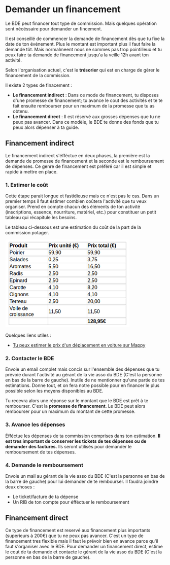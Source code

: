 # Demander un financement

Le BDE peut financer tout type de commission.
Mais quelques opération sont nécéssaire pour demander un fincement.

Il est conseillé de commencer la demande de financement dès que tu fixe la date de ton événement.
Plus le montant est important plus il faut faire la demande tôt.
Mais normalmeent nous ne sommes pas trop pointilleux et tu peux faire ta demande de financement jusqu'a la veille 12h avant ton activité.

Selon l'organisation actuel, c'est le **trésorier** qui est en charge de gèrer le financement de la commission.

Il existe 2 types de finacement :

* **Le financement indirect** : Dans ce mode de financement, tu disposes d'une promesse de financement; tu avance le cout des activités et te te fait ensuite rembourser pour un maximum de la promesse que tu as obtenu.
* **Le financement direct** : Il est réservé aux grosses dépenses que tu ne peux pas avancer. Dans ce modèle, le BDE te donne des fonds que tu peux alors dépenser à ta guide.

## Financement indirect

Le financement indirect s'éfféctue en deux phases, la première est la demande de promesse de financement et la seconde est le remboursement de dépenses.
Ce genre de financement est préféré car il est simple et rapide à mettre en place.

### 1. Estimer le coût

Cette étape parait longue et fastidieuse mais ce n'est pas le cas.
Dans un premier temps il faut éstimer combien coûtera l'activité que tu veux organiser.
Prend en compte chacun des éléments de ton activité (inscriptions, essence, nourriture, matériel, etc.) pour constituer un petit tableau qui récapitule les besoins.

Le tableau ci-dessous est une estimation du coût de la part de la commission potager. 

![Estimation du coût de la commission potager](img/estimation-potager.png)

Quelques liens utiles :

* [Tu peux estimer le prix d'un déplacement en voiture sur Mappy](https://fr.mappy.com/#/21/M2/THome/N-374.56146,-30,4.86265,45.76633/Z12/)

### 2. Contacter le BDE

Envoie un email complet mais concis sur l'ensemble des dépenses que tu prévoie durant l'activité au gérant de la vie asso du BDE (C'est la personne en bas de la barre de gauche).
Inutile de ne mentionner qu'une partie de tes estimations.
Donne tout, et on fera notre possible pour en financer le plus possible selon les moyens disponibles au BDE.

Tu recevra alors une réponse sur le montant que le BDE est prêt à te rembourser.
C'est la **promesse de financement**.
Le BDE peut alors rembourser pour un maximum du montant de cette promesse.

### 3. Avance les dépenses

Éfféctue les dépenses de ta commission comprises dans ton estimation.
**Il est tres important de conserver les tickets de tes dépenses ou de demander des factures.**
Ils seront utilisés pour demander le remboursement de tes dépenses.

### 4. Demande le remboursement

Envoie un mail au gérant de la vie asso du BDE (C'est la personne en bas de la barre de gauche) pour lui demander de te rembourser.
Il faudra joindre deux choses : 

* Le ticket/facture de ta dépense
* Un RIB de ton compte pour éfféctuer le remboursement

## Financement direct

Ce type de financement est reservé aux financement plus importants (superieurs à 200€) que tu ne peux pas avancer.
C'est un type de financement tres flexible mais il faut le prévoir bien en avance parce qu'il faut s'organiser avec le BDE.
Pour demander un financement direct, estime le cout de ta demande et contacte le gérant de la vie asso du BDE (C'est la personne en bas de la barre de gauche).
